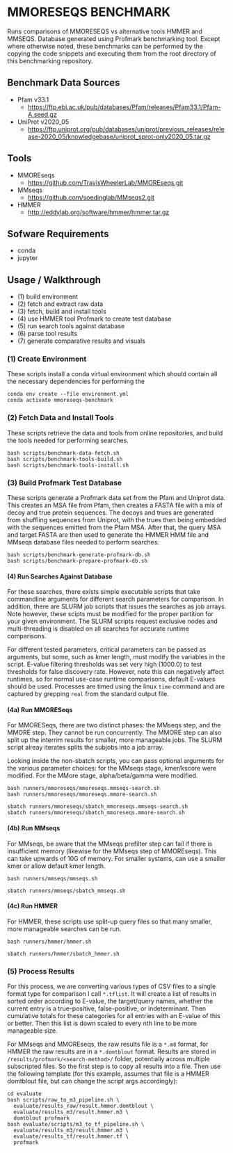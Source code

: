 # MMORESEQS BENCHMARK

Runs comparisons of MMORESEQS vs alternative tools HMMER and MMSEQS.
Database generated using Profmark benchmarking tool.  Except where otherwise noted, these benchmarks can be performed by the copying the code snippets and executing them from the root directory of this benchmarking repository. 

## Benchmark Data Sources

- Pfam v33.1
  - https://ftp.ebi.ac.uk/pub/databases/Pfam/releases/Pfam33.1/Pfam-A.seed.gz
- UniProt v2020_05
  - https://ftp.uniprot.org/pub/databases/uniprot/previous_releases/release-2020_05/knowledgebase/uniprot_sprot-only2020_05.tar.gz

## Tools

- MMOREseqs
  - https://github.com/TravisWheelerLab/MMOREseqs.git
- MMseqs
  - https://github.com/soedinglab/MMseqs2.git
- HMMER
  - http://eddylab.org/software/hmmer/hmmer.tar.gz


## Sofware Requirements

- conda
- jupyter

## Usage / Walkthrough

- (1) build environment
- (2) fetch and extract raw data
- (3) fetch, build and install tools
- (4) use HMMER tool Profmark to create test database
- (5) run search tools against database
- (6) parse tool results
- (7) generate comparative results and visuals

### (1) Create Environment

These scripts install a conda virtual environment which should contain all the necessary dependencies for performing the 

```
conda env create --file environment.yml
conda activate mmoreseqs-benchmark
```

### (2) Fetch Data and Install Tools

These scripts retrieve the data and tools from online repositories, and build the tools needed for performing searches.

```
bash scripts/benchmark-data-fetch.sh
bash scripts/benchmark-tools-build.sh
bash scripts/benchmark-tools-install.sh
```

### (3) Build Profmark Test Database

These scripts generate a Profmark data set from the Pfam and Uniprot data.  This creates an MSA file from Pfam, then creates a FASTA file with a mix of decoy and true protein sequences.  The decoys and trues are generated from shuffling sequences from Uniprot, with the trues then being embedded with the sequences emitted from the Pfam MSA.  After that, the query MSA and target FASTA are then used to generate the HMMER HMM file and MMseqs database files needed to perform searches.

```
bash scripts/benchmark-generate-profmark-db.sh
bash scripts/benchmark-prepare-profmark-db.sh
```

#### (4) Run Searches Against Database

For these searches, there exists simple executable scripts that take commandline arguments for different search parameters for comparison.  In addition, there are SLURM job scripts that issues the searches as job arrays.  Note however, these scipts must be modified for the proper partition for your given environment.  The SLURM scripts request exclusive nodes and multi-threading is disabled on all searches for accurate runtime comparisons.

For different tested parameters, critical parameters can be passed as arguments, but some, such as kmer length, must modify the variables in the script.  E-value filtering thresholds was set very high (1000.0) to test thresholds for false discovery rate.  However, note this can negatively affect runtimes, so for normal use-case runtime comparisons, default E-values should be used.  Processes are timed using the linux `time` command and are captured by grepping `real` from the standard output file.

#### (4a) Run MMORESeqs

For MMORESeqs, there are two distinct phases: the MMseqs step, and the MMORE step.  They cannot be run concurrently.  The MMORE step can also split up the interrim results for smaller, more manageable jobs.  The SLURM script alreay iterates splits the subjobs into a job array.  

Looking inside the non-sbatch scripts, you can pass optional arguments for the various parameter choices: for the MMseqs stage, kmer/kscore were modified.  For the MMore stage, alpha/beta/gamma were modified. 

``` 
bash runners/mmoreseqs/mmoreseqs.mmseqs-search.sh
bash runners/mmoreseqs/mmoreseqs.mmore-search.sh
```
```
sbatch runners/mmoreseqs/sbatch_mmoreseqs.mmseqs-search.sh
sbatch runners/mmoreseqs/sbatch_mmoreseqs.mmore-search.sh
```

#### (4b) Run MMseqs 

For MMseqs, be aware that the MMseqs prefilter step can fail if there is insufficient memory (likewise for the MMseqs step of MMOREseqs).  This can take upwards of 10G of memory.  For smaller systems, can use a smaller kmer or allow default kmer length.

```
bash runners/mmseqs/mmseqs.sh
```
```
sbatch runners/mmseqs/sbatch_mmseqs.sh
```

#### (4c) Run HMMER

For HMMER, these scripts use split-up query files so that many smaller, more manageable searches can be run.

```
bash runners/hmmer/hmmer.sh 
```
```
sbatch runners/hmmer/sbatch_hmmer.sh
```

### (5) Process Results

For this process, we are converting various types of CSV files to a single format type for comparison I call `*.tflist`. It will create a list of results in sorted order according to E-value, the target/query names, whether the current entry is a true-positive, false-positive, or indeterminant.  Then cumulative totals for these categories for all entries with an E-value of this or better.  Then this list is down scaled to every nth line to be more manageable size.

For MMseqs and MMOREseqs, the raw results file is a `*.m8` format, for HMMER the raw results are in a `*.domtblout` format.  Results are stored in `/results/profmark/<search-method>/` folder, potentially across multiple subscripted files.  So the first step is to copy all results into a file.  Then use the following template (for this example, assumes that file is a HMMER domtblout file, but can change the script args accordingly):

```
cd evaluate
bash scripts/raw_to_m3_pipeline.sh \ 
  evaluate/results_raw/result.hmmer.domtblout \ 
  evaluate/results_m3/result.hmmer.m3 \ 
  domtblout profmark
bash evaluate/scripts/m3_to_tf_pipeline.sh \
  evaluate/results_m3/result.hmmer.m3 \ 
  evaluate/results_tf/result.hmmer.tf \ 
  profmark
```
